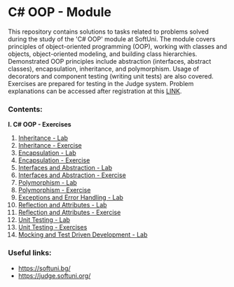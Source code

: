 # C# OOP - Module
This repository contains solutions to tasks related to problems solved during the study of the 'C# OOP' module at SoftUni. The module covers principles of object-oriented programming (OOP), working with classes and objects, object-oriented modeling, and building class hierarchies. Demonstrated OOP principles include abstraction (interfaces, abstract classes), encapsulation, inheritance, and polymorphism. Usage of decorators and component testing (writing unit tests) are also covered. Exercises are prepared for testing in the Judge system. Problem explanations can be accessed after registration at this [LINK](https://judge.softuni.org/Contests/#!/List/ByCategory/184/CSharp-OOP-Exercises).

### Contents:
**I. C# OOP - Exercises**
  1. [Inheritance - Lab](https://github.com/yavor-gornalov/CSharp-OOP/tree/main/S01_Inheritance)
  2. [Inheritance - Exercise](https://github.com/yavor-gornalov/CSharp-OOP/tree/main/S02_Inheritance-Ex)
  3. [Encapsulation - Lab](https://github.com/yavor-gornalov/CSharp-OOP/tree/main/S03_Encapsulation)
  4. [Encapsulation - Exercise](https://github.com/yavor-gornalov/CSharp-OOP/tree/main/S04_Encapsulation-Ex)
  5. [Interfaces and Abstraction - Lab](https://github.com/yavor-gornalov/CSharp-OOP/tree/main/S05_Interfaces)
  6. [Interfaces and Abstraction - Exercise](https://github.com/yavor-gornalov/CSharp-OOP/tree/main/S06_Interfaces-Ex)
  7. [Polymorphism - Lab](https://github.com/yavor-gornalov/CSharp-OOP/tree/main/S07_Polymorphism)
  8. [Polymorphism - Exercise](https://github.com/yavor-gornalov/CSharp-OOP/tree/main/S08_Polymorphism-Ex)
  9. [Exceptions and Error Handling - Lab](https://github.com/yavor-gornalov/CSharp-OOP/tree/main/S09_Error-Handling)
  10. [Reflection and Attributes - Lab](https://github.com/yavor-gornalov/CSharp-OOP/tree/main/S10_Reflection)
  11. [Reflection and Attributes - Exercise](https://github.com/yavor-gornalov/CSharp-OOP/tree/main/S11_Reflection-Ex)
  12. [Unit Testing - Lab](https://github.com/yavor-gornalov/CSharp-OOP/tree/main/S12_Unit-Testing)
  13. [Unit Testing - Exercises](https://github.com/yavor-gornalov/CSharp-OOP/tree/main/S13_Unit-Testing-Ex)
  14. [Mocking and Test Driven Development - Lab](https://github.com/yavor-gornalov/CSharp-OOP/tree/main/S14_Mocking)

### Useful links: 
  - https://softuni.bg/
  - https://judge.softuni.org/
